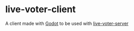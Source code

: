 # live-voter-client
A client made with [Godot](https://github.com/godotengine/godot) to be used with [live-voter-server](https://github.com/muckas/live-voter-server)
